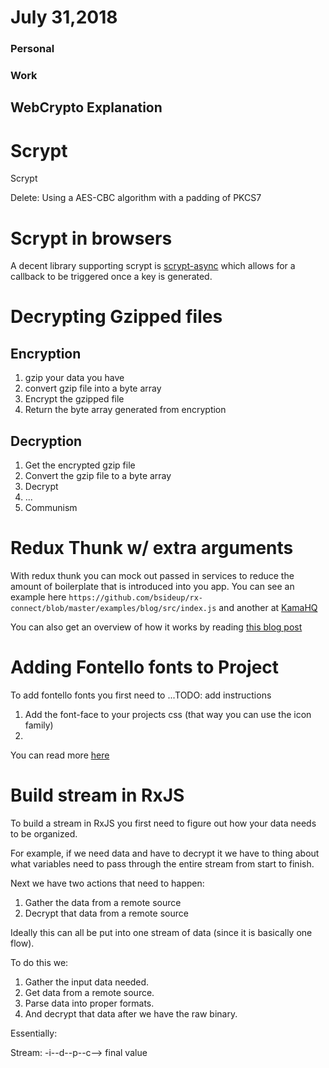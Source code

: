 # July 31,2018

### Personal

### Work

## WebCrypto Explanation

# Scrypt

Scrypt

Delete: Using a AES-CBC algorithm with a padding of PKCS7

# Scrypt in browsers

A decent library supporting scrypt is [scrypt-async](https://github.com/dchest/scrypt-async-js) which allows for a callback to be triggered once a key is generated.

# Decrypting Gzipped files

## Encryption

1.  gzip your data you have
2.  convert gzip file into a byte array
3.  Encrypt the gzipped file
4.  Return the byte array generated from encryption

## Decryption

1.  Get the encrypted gzip file
2.  Convert the gzip file to a byte array
3.  Decrypt
4.  ...
5.  Communism

# Redux Thunk w/ extra arguments

With redux thunk you can mock out passed in services to reduce the amount of boilerplate that is introduced into you app. You can see an example here `https://github.com/bsideup/rx-connect/blob/master/examples/blog/src/index.js` and another at [KamaHQ](https://github.com/KamaHQ/ui/blob/master/src/index.js)

You can also get an overview of how it works by reading [this blog post](https://medium.com/@yeojz/redux-thunk-skipping-mocks-using-withextraargument-513d38d38554)

# Adding Fontello fonts to Project

To add fontello fonts you first need to ...TODO: add instructions

1.  Add the font-face to your projects css (that way you can use the icon family)
2.

You can read more [here](https://github.com/fontello/fontello/wiki/How-to-use-fontello-fonts-in-your-project)

# Build stream in RxJS

To build a stream in RxJS you first need to figure out how your data needs to be organized.

For example, if we need data and have to decrypt it we have to thing about what variables need
to pass through the entire stream from start to finish.

Next we have two actions that need to happen:

1.  Gather the data from a remote source
2.  Decrypt that data from a remote source

Ideally this can all be put into one stream of data (since it is basically one flow).

To do this we:

1.  Gather the input data needed.
2.  Get data from a remote source.
3.  Parse data into proper formats.
4.  And decrypt that data after we have the raw binary.

Essentially:

Stream: -i--d--p--c--> final value
